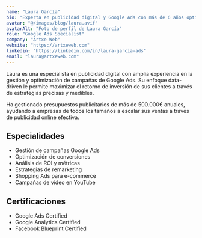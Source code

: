 ```yaml
---
name: "Laura García"
bio: "Experta en publicidad digital y Google Ads con más de 6 años optimizando campañas para maximizar el ROI. Especializada en estrategias de conversión y análisis de rendimiento."
avatar: "@/images/blog/laura.avif"
avatarAlt: "Foto de perfil de Laura García"
role: "Google Ads Specialist"
company: "Artxe Web"
website: "https://artxeweb.com"
linkedin: "https://linkedin.com/in/laura-garcia-ads"
email: "laura@artxeweb.com"
---
```


Laura es una especialista en publicidad digital con amplia experiencia en la gestión y optimización de campañas de Google Ads. Su enfoque data-driven le permite maximizar el retorno de inversión de sus clientes a través de estrategias precisas y medibles.

Ha gestionado presupuestos publicitarios de más de 500.000€ anuales, ayudando a empresas de todos los tamaños a escalar sus ventas a través de publicidad online efectiva.

## Especialidades

- Gestión de campañas Google Ads
- Optimización de conversiones
- Análisis de ROI y métricas
- Estrategias de remarketing
- Shopping Ads para e-commerce
- Campañas de vídeo en YouTube

## Certificaciones

- Google Ads Certified
- Google Analytics Certified
- Facebook Blueprint Certified
